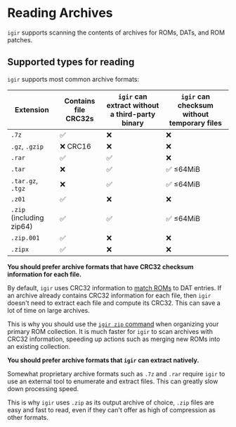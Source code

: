 # Reading Archives

`igir` supports scanning the contents of archives for ROMs, DATs, and ROM patches.

## Supported types for reading

`igir` supports most common archive formats:

| Extension                | Contains file CRC32s | `igir` can extract without a third-party binary | `igir` can checksum without temporary files |
|--------------------------|----------------------|-------------------------------------------------|---------------------------------------------|
| `.7z`                    | ✅                    | ❌                                               | ❌                                           |
| `.gz`, `.gzip`           | ❌ CRC16              | ❌                                               | ❌                                           |
| `.rar`                   | ✅                    | ✅                                               | ❌                                           |
| `.tar`                   | ❌                    | ✅                                               | ✅ ≤64MiB                                    |
| `.tar.gz`, `.tgz`        | ❌                    | ✅                                               | ✅ ≤64MiB                                    |
| `.z01`                   | ✅                    | ❌                                               | ❌                                           |
| `.zip` (including zip64) | ✅                    | ✅                                               | ✅ ≤64MiB                                    |
| `.zip.001`               | ✅                    | ❌                                               | ❌                                           |
| `.zipx`                  | ✅                    | ❌                                               | ❌                                           |

**You should prefer archive formats that have CRC32 checksum information for each file.**

By default, `igir` uses CRC32 information to [match ROMs](../roms/matching.md) to DAT entries. If an archive already contains CRC32 information for each file, then `igir` doesn't need to extract each file and compute its CRC32. This can save a lot of time on large archives.

This is why you should use the [`igir zip` command](../output/writing-archives.md) when organizing your primary ROM collection. It is much faster for `igir` to scan archives with CRC32 information, speeding up actions such as merging new ROMs into an existing collection.

**You should prefer archive formats that `igir` can extract natively.**

Somewhat proprietary archive formats such as `.7z` and `.rar` require `igir` to use an external tool to enumerate and extract files. This can greatly slow down processing speed.

This is why `igir` uses `.zip` as its output archive of choice, `.zip` files are easy and fast to read, even if they can't offer as high of compression as other formats.
